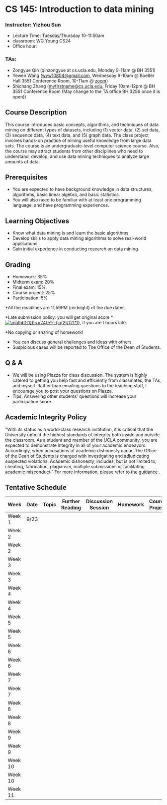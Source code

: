 # CS 145: Introduction to data mining
### Instructor: Yizhou Sun
- Lecture Time: Tuesday/Thursday 10-11:50am
- classroom: WG Young CS24
- Office hour: 

### TAs:
- Zongyue Qin (qinzongyue at cs.ucla.edu, Monday 9-11am @ BH 3551)
- Yewen Wang (wyw10804@gmail.com, Wednesday 9-10am @ Boelter Hall 3551 Conference Room, 10-11am @ [zoom](https://ucla.zoom.us/j/94487002375?pwd=MEF4aEQ2eG5DTjJyQUpWZngrMXV3UT09))
- Shichang Zhang (myfirstname@cs.ucla.edu, Friday 10am-12pm @ BH 3551 Conference Room (May change to the TA office BH 3256 once it is open))


## Course Description
This course introduces basic concepts, algorithms, and techniques of data mining on different types of datasets, including (1) vector data, (2) set data, (3) sequence data, (4) text data, and (5) graph data. The class project involves hands-on practice of mining useful knowledge from large data sets. The course is an undergraduate-level computer science course. Also, the course may attract students from other disciplines who need to understand, develop, and use data mining techniques to analyze large amounts of data.

## Prerequisites
- You are expected to have background knowledge in data structures, algorithms, basic linear algebra, and basic statistics.
-	You will also need to be familiar with at least one programming language, and have programming experiences.

## Learning Objectives
- Know what data mining is and learn the basic algorithms
- Develop skills to apply data mining algorithms to solve real-world applications
- Gain initial experience in conducting research on data mining

## Grading
-	Homework: 35%
-	Midterm exam: 20%
-	Final exam: 15%
-	Course project: 25%
-	Participation: 5%

*All the deadlines are 11:59PM (midnight) of the due dates.

*Late submission policy: you will get original score * <a href="https://www.codecogs.com/eqnedit.php?latex=\mathbf{1}(t<=24)e^{-(ln(2)/12)*t}" target="_blank"><img src="https://latex.codecogs.com/gif.latex?\mathbf{1}(t<=24)e^{-(ln(2)/12)*t}" title="\mathbf{1}(t<=24)e^{-(ln(2)/12)*t}" /></a>, if you are t hours late.

*No copying or sharing of homework!

- You can discuss general challenges and ideas with others.
- Suspicious cases will be reported to The Office of the Dean of Students.


## Q & A
-	We will be using Piazza for class discussion. The system is highly catered to getting you help fast and efficiently from classmates, the TAs, and myself. Rather than emailing questions to the teaching staff, I encourage you to post your questions on Piazza.
-	Tips: Answering other students' questions will increase your participation score.

## Academic Integrity Policy
"With its status as a world-class research institution, it is critical that the University uphold the highest standards of integrity both inside and outside the classroom. As a student and member of the UCLA community, you are expected to demonstrate integrity in all of your academic endeavors. Accordingly, when accusations of academic dishonesty occur, The Office of the Dean of Students is charged with investigating and adjudicating suspected violations. Academic dishonesty, includes, but is not limited to, cheating, fabrication, plagiarism, multiple submissions or facilitating academic misconduct."
For more information, please refer to the <a href="https://www.deanofstudents.ucla.edu/portals/16/documents/studentguide.pdf"> guidance </a>.

## Tentative Schedule
| Week | Date | Topic | Further Reading | Discussion Session| Homework| Course Project|
| ------ | ------ | ------ | ------ | ------ | ------ | ------ |
| Week 1 | 9/23 | |||||
| Week 2 | | |||||
| Week 2 | | |||||
| Week 3 | | |||||
| Week 3 | | |||||
| Week 4 | | |||||
| Week 4 | | |||||
| Week 5 | | |||||
| Week 5 | | |||||
| Week 6 | | |||||
| Week 6 | | |||||
| Week 7 | | |||||
| Week 7 | | |||||
| Week 8 | | |||||
| Week 8 | | |||||
| Week 9 | | |||||
| Week 9 | | |||||
| Week 10 | | |||||
| Week 10 | | |||||
| Week 11 | | |||||

